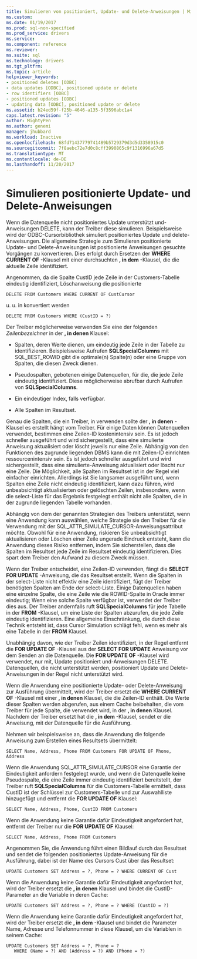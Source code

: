 ```yaml
---
title: Simulieren von positioniert, Update- und Delete-Anweisungen | Microsoft Docs
ms.custom: 
ms.date: 01/19/2017
ms.prod: sql-non-specified
ms.prod_service: drivers
ms.service: 
ms.component: reference
ms.reviewer: 
ms.suite: sql
ms.technology: drivers
ms.tgt_pltfrm: 
ms.topic: article
helpviewer_keywords:
- positioned deletes [ODBC]
- data updates [ODBC], positioned update or delete
- row identifiers [ODBC]
- positioned updates [ODBC]
- updating data [ODBC], positioned update or delete
ms.assetid: b24ed59f-f25b-4646-a135-5f3596abc1a4
caps.latest.revision: "5"
author: MightyPen
ms.author: genemi
manager: jhubbard
ms.workload: Inactive
ms.openlocfilehash: 68fd71437779741489b5729379d3d5d3358915c0
ms.sourcegitcommit: 7f8aebc72e7d0c8cff3990865c9f1316996a67d5
ms.translationtype: MT
ms.contentlocale: de-DE
ms.lasthandoff: 11/20/2017
---
```

# <a name="simulating-positioned-update-and-delete-statements"></a>Simulieren positionierte Update- und Delete-Anweisungen
Wenn die Datenquelle nicht positioniertes Update unterstützt und-Anweisungen DELETE, kann der Treiber diese simulieren. Beispielsweise wird der ODBC-Cursorbibliothek simuliert positioniertes Update und delete-Anweisungen. Die allgemeine Strategie zum Simulieren positionierte Update- und Delete-Anweisungen ist positionierte Anweisungen gesuchte Vorgängen zu konvertieren. Dies erfolgt durch Ersetzen der **WHERE CURRENT OF** -Klausel mit einer durchsuchten **, in dem** -Klausel, die die aktuelle Zeile identifiziert.  
  
 Angenommen, da die Spalte CustID jede Zeile in der Customers-Tabelle eindeutig identifiziert, Löschanweisung die positionierte  
  
```  
DELETE FROM Customers WHERE CURRENT OF CustCursor  
```  
  
 u. u. in konvertiert werden  
  
```  
DELETE FROM Customers WHERE (CustID = ?)  
```  
  
 Der Treiber möglicherweise verwenden Sie eine der folgenden *Zeilenbezeichner* in der **, in denen** Klausel:  
  
-   Spalten, deren Werte dienen, um eindeutig jede Zeile in der Tabelle zu identifizieren. Beispielsweise Aufrufen **SQLSpecialColumns** mit SQL_BEST_ROWID gibt die optimale(n) Spalte(n) oder eine Gruppe von Spalten, die diesen Zweck dienen.  
  
-   Pseudospalten, gebotenen einige Datenquellen, für die, die jede Zeile eindeutig identifiziert. Diese möglicherweise abrufbar durch Aufrufen von **SQLSpecialColumns**.  
  
-   Ein eindeutiger Index, falls verfügbar.  
  
-   Alle Spalten im Resultset.  
  
 Genau die Spalten, die ein Treiber, in verwenden sollte der **, in denen** -Klausel es erstellt hängt vom Treiber. Für einige Daten können Datenquellen verwendet, bestimmen eine Zeilen-ID kostenintensiv sein. Es ist jedoch schneller ausgeführt und wird sichergestellt, dass eine simulierte Anweisung aktualisiert oder löscht jeweils nur eine Zeile. Abhängig von den Funktionen des zugrunde liegenden DBMS kann die mit Zeilen-ID einrichten ressourcenintensiv sein. Es ist jedoch schneller ausgeführt und wird sichergestellt, dass eine simulierte-Anweisung aktualisiert oder löscht nur eine Zeile. Die Möglichkeit, alle Spalten im Resultset ist in der Regel viel einfacher einrichten. Allerdings ist Sie langsamer ausgeführt und, wenn Spalten eine Zeile nicht eindeutig identifiziert, kann dazu führen, wird unbeabsichtigt aktualisierten oder gelöschten Zeilen, insbesondere, wenn die select-Liste für das Ergebnis festgelegt enthält nicht alle Spalten, die in der zugrunde liegenden Tabelle vorhanden.  
  
 Abhängig von dem der genannten Strategien des Treibers unterstützt, wenn eine Anwendung kann auswählen, welche Strategie sie den Treiber für die Verwendung mit der SQL_ATTR_SIMULATE_CURSOR-Anweisungsattribut möchte. Obwohl für eine Anwendung, riskieren Sie unbeabsichtigt aktualisieren oder Löschen einer Zeile ungerade Eindruck entsteht, kann die Anwendung dieses Risiko entfernen, indem Sie sicherstellen, dass die Spalten im Resultset jede Zeile im Resultset eindeutig identifizieren. Dies spart dem Treiber den Aufwand zu diesem Zweck müssen.  
  
 Wenn der Treiber entscheidet, eine Zeilen-ID verwenden, fängt die **SELECT FOR UPDATE** -Anweisung, die das Resultset erstellt. Wenn die Spalten in der select-Liste nicht effektiv eine Zeile identifiziert, fügt der Treiber benötigten Spalten am Ende der select-Liste. Einige Datenquellen haben eine einzelne Spalte, die eine Zeile wie die ROWID-Spalte in Oracle immer eindeutig; Wenn eine solche Spalte verfügbar ist, verwendet der Treiber dies aus. Der Treiber andernfalls ruft **SQLSpecialColumns** für jede Tabelle in der **FROM** -Klausel, um eine Liste der Spalten abzurufen, die jede Zeile eindeutig identifizieren. Eine allgemeine Einschränkung, die durch diese Technik entsteht ist, dass Cursor Simulation schlägt fehl, wenn es mehr als eine Tabelle in der **FROM** Klausel.  
  
 Unabhängig davon, wie der Treiber Zeilen identifiziert, in der Regel entfernt die **FOR UPDATE OF** -Klausel aus der **SELECT FOR UPDATE** Anweisung vor dem Senden an die Datenquelle. Die **FOR UPDATE OF** -Klausel wird verwendet, nur mit, Update positioniert und-Anweisungen DELETE. Datenquellen, die nicht unterstützt werden, positioniert Update und Delete-Anweisungen in der Regel nicht unterstützt wird.  
  
 Wenn die Anwendung eine positionierte Update- oder Delete-Anweisung zur Ausführung übermittelt, wird der Treiber ersetzt die **WHERE CURRENT OF** -Klausel mit einer **, in denen** Klausel, die die Zeilen-ID enthält. Die Werte dieser Spalten werden abgerufen, aus einem Cache beibehalten, die vom Treiber für jede Spalte, die verwendet wird, in der **, in denen** Klausel. Nachdem der Treiber ersetzt hat die **, in dem** -Klausel, sendet er die Anweisung, mit der Datenquelle für die Ausführung.  
  
 Nehmen wir beispielsweise an, dass die Anwendung die folgende Anweisung zum Erstellen eines Resultsets übermittelt:  
  
```  
SELECT Name, Address, Phone FROM Customers FOR UPDATE OF Phone, Address  
```  
  
 Wenn die Anwendung SQL_ATTR_SIMULATE_CURSOR eine Garantie der Eindeutigkeit anfordern festgelegt wurde, und wenn die Datenquelle keine Pseudospalte, die eine Zeile immer eindeutig identifiziert bereitstellt, der Treiber ruft **SQLSpecialColumns** für die Customers-Tabelle ermittelt, dass CustID ist der Schlüssel zur Customers-Tabelle und zur Auswahlliste hinzugefügt und entfernt die **FOR UPDATE OF** Klausel:  
  
```  
SELECT Name, Address, Phone, CustID FROM Customers  
```  
  
 Wenn die Anwendung keine Garantie dafür Eindeutigkeit angefordert hat, entfernt der Treiber nur die **FOR UPDATE OF** Klausel:  
  
```  
SELECT Name, Address, Phone FROM Customers  
```  
  
 Angenommen Sie, die Anwendung führt einen Bildlauf durch das Resultset und sendet die folgenden positioniertes Update-Anweisung für die Ausführung, dabei ist der Name des Cursors Cust über das Resultset:  
  
```  
UPDATE Customers SET Address = ?, Phone = ? WHERE CURRENT OF Cust  
```  
  
 Wenn die Anwendung keine Garantie dafür Eindeutigkeit angefordert hat, wird der Treiber ersetzt die **, in denen** Klausel und bindet die CustID-Parameter an die Variable in deren Cache:  
  
```  
UPDATE Customers SET Address = ?, Phone = ? WHERE (CustID = ?)  
```  
  
 Wenn die Anwendung keine Garantie dafür Eindeutigkeit angefordert hat, wird der Treiber ersetzt die **, in dem** -Klausel und bindet die Parameter Name, Adresse und Telefonnummer in diese Klausel, um die Variablen in seinem Cache:  
  
```  
UPDATE Customers SET Address = ?, Phone = ?  
   WHERE (Name = ?) AND (Address = ?) AND (Phone = ?)  
```
